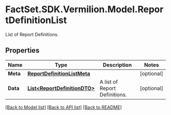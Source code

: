# FactSet.SDK.Vermilion.Model.ReportDefinitionList
List of Report Definitions.

## Properties

Name | Type | Description | Notes
------------ | ------------- | ------------- | -------------
**Meta** | [**ReportDefinitionListMeta**](ReportDefinitionListMeta.md) |  | [optional] 
**Data** | [**List&lt;ReportDefinitionDTO&gt;**](ReportDefinitionDTO.md) | A list of Report Definitions. | [optional] 

[[Back to Model list]](../README.md#documentation-for-models) [[Back to API list]](../README.md#documentation-for-api-endpoints) [[Back to README]](../README.md)

